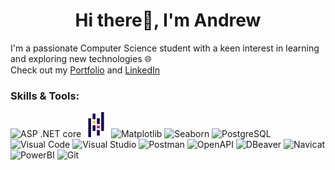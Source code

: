 <h1 align="center">Hi there👋, I'm Andrew</h1>

I'm a passionate Computer Science student with a keen interest in learning and exploring new technologies 🌐 <br/>
Check out my [Portfolio](https://andrewzgheib.me/) and [LinkedIn](https://www.linkedin.com/in/andrewzgheib/)
  
### Skills & Tools:
<div>
  <img src="https://cdn.jsdelivr.net/gh/devicons/devicon@latest/icons/dotnetcore/dotnetcore-original.svg" alt="ASP .NET core" width="40" height="40"/>
  <img src="https://raw.githubusercontent.com/devicons/devicon/2ae2a900d2f041da66e950e4d48052658d850630/icons/pandas/pandas-original.svg" alt="Pandas" width="40" height="40"/>
  <img src="https://cdn.jsdelivr.net/gh/devicons/devicon@latest/icons/matplotlib/matplotlib-original.svg" alt="Matplotlib" width="40" height="40"/>
  <img src="https://seaborn.pydata.org/_images/logo-mark-lightbg.svg" alt="Seaborn" width="40" height="40"/>
  <img src="https://cdn.jsdelivr.net/gh/devicons/devicon@latest/icons/postgresql/postgresql-original.svg" alt="PostgreSQL" width="40" height="40" />
  <img src="https://cdn.jsdelivr.net/gh/devicons/devicon@latest/icons/vscode/vscode-original.svg" alt="Visual Code" width="40" height="40"/>
  <img src="https://cdn.jsdelivr.net/gh/devicons/devicon@latest/icons/visualstudio/visualstudio-original.svg" alt="Visual Studio" width="40" height="40"/>
  <img src="https://cdn.jsdelivr.net/gh/devicons/devicon@latest/icons/postman/postman-original.svg" alt="Postman" width="40" height="40"/>
  <img src="https://cdn.jsdelivr.net/gh/devicons/devicon@latest/icons/openapi/openapi-original.svg" alt="OpenAPI" width="40" height="40"/>
  <img src="https://cdn.jsdelivr.net/gh/devicons/devicon@latest/icons/dbeaver/dbeaver-original.svg" alt="DBeaver" width="40" height="40"/>
  <img src="https://github.com/andrewzgheib/Football-Database-Analysis/assets/118852647/a812c59d-ed70-4b29-a63a-a5f74f65b660" alt="Navicat" width="40" height="40"/>
  <img src="https://github.com/microsoft/PowerBI-Icons/blob/main/SVG/Power-BI.svg" alt="PowerBI" width="40" height="40"/>
  <img src="https://cdn.jsdelivr.net/gh/devicons/devicon@latest/icons/git/git-plain.svg" alt="Git" width="40" height="40"/>
</div>
